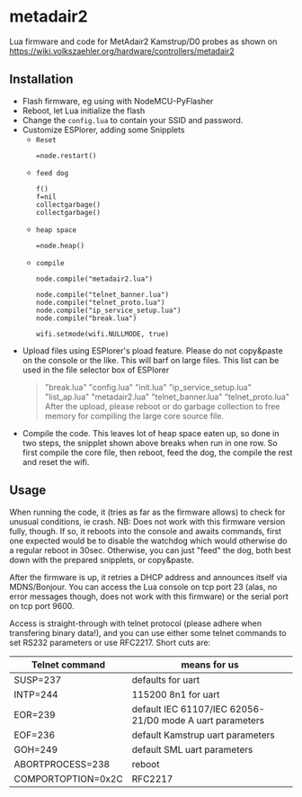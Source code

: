 # metadair2
Lua firmware and code for MetAdair2 Kamstrup/D0 probes as shown on https://wiki.volkszaehler.org/hardware/controllers/metadair2

## Installation

* Flash firmware, eg using with NodeMCU-PyFlasher
* Reboot, let Lua initialize the flash
* Change the `config.lua` to contain your SSID and password.
* Customize ESPlorer, adding some Snipplets
  * `Reset` 
    ```
    =node.restart()
    ```
  * `feed dog` 
    ```
    f()
    f=nil
    collectgarbage()
    collectgarbage()
    ```
  * `heap space`
     ```
     =node.heap()
     ```
  * `compile` 
    ```
    node.compile("metadair2.lua") 
    
    node.compile("telnet_banner.lua")
    node.compile("telnet_proto.lua")
    node.compile("ip_service_setup.lua")
    node.compile("break.lua")

    wifi.setmode(wifi.NULLMODE, true)
    ```
* Upload files using ESPlorer's pload feature. Please do not copy&paste on the console or the like. This will barf on large files.
This list can be used in the file selector box of ESPlorer
  > "break.lua" "config.lua" "init.lua" "ip_service_setup.lua" "list_ap.lua" "metadair2.lua" "telnet_banner.lua" "telnet_proto.lua"
After the upload, please reboot or do garbage collection to free memory for compiling the large core source file.
* Compile the code. This leaves lot of heap space eaten up, so done in two steps, the snipplet shown above breaks when run in one row. So first compile the core file, then reboot, feed the dog, the compile the rest and reset the wifi.

## Usage

When running the code, it (tries as far as the firmware allows) to check for unusual conditions, ie crash. NB: Does not work with this firmware version fully, though.
If so, it reboots into the console and awaits commands, first one expected would be to disable the watchdog which would otherwise do a regular reboot in 30sec.
Otherwise, you can just "feed" the dog, both best down with the prepared snipplets, or copy&paste. 

After the firmware is up, it retries a DHCP address and announces itself via MDNS/Bonjour.
You can access the Lua console on tcp port 23 (alas, no error messages though, does not work with this firmware)
or the serial port on tcp port 9600. 

Access is straight-through with telnet protocol (please adhere when transfering binary data!), and you can use either some telnet commands to set RS232 parameters or use RFC2217.
Short cuts are:

Telnet command | means for us
-------------- | ------------
SUSP=237 | defaults for uart
INTP=244 | 115200 8n1 for uart
EOR=239 | default IEC 61107/IEC 62056-21/D0 mode A uart parameters
EOF=236 | default Kamstrup uart parameters
GOH=249 | default SML uart parameters
ABORTPROCESS=238 | reboot
COMPORTOPTION=0x2C | RFC2217

